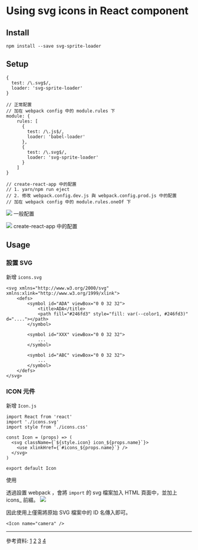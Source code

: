 # Using svg icons in React component

## Install
```javascript=
npm install --save svg-sprite-loader
```

## Setup
```javascript=
{
  test: /\.svg$/,
  loader: 'svg-sprite-loader'
}

// 正常配置
// 加在 webpack config 中的 module.rules 下
module: {
    rules: [
      {
        test: /\.js$/,
        loader: 'babel-loader'
      },
      {
        test: /\.svg$/,
        loader: 'svg-sprite-loader'
      }
    ]
}

// create-react-app 中的配置
// 1. yarn/npm run eject
// 2. 修改 webpack.config.dev.js 與 webpack.config.prod.js 中的配置
// 加在 webpack config 中的 module.rules.oneOf 下

```
![](https://i.imgur.com/EH4yZYm.png)
一般配置

![](https://i.imgur.com/3OHA6IX.png)
create-react-app 中的配置

## Usage
### 設置 SVG
新增 `icons.svg`
```htmlmixed=
<svg xmlns="http://www.w3.org/2000/svg" xmlns:xlink="http://www.w3.org/1999/xlink">
    <defs>
        <symbol id="ADA" viewBox="0 0 32 32">
            <title>ADA</title>
            <path fill="#246fd3" style="fill: var(--color1, #246fd3)" d="...."></path>
        </symbol>
        
        <symbol id="XXX" viewBox="0 0 32 32">
            ...
        </symbol>
        
        <symbol id="ABC" viewBox="0 0 32 32">
            ...
        </symbol>
    </defs>
</svg>
```

### ICON 元件
新增 `Icon.js`
```javascript=
import React from 'react'
import './icons.svg'
import style from './icons.css'

const Icon = (props) => (
  <svg className={`${style.icon} icon_${props.name}`}>
    <use xlinkHref={`#icons_${props.name}`} />
  </svg>
)

export default Icon
```

使用

透過設置 webpack ，會將 `import` 的 svg 檔案加入 HTML 頁面中，並加上 icons_ 前綴。
![](https://i.imgur.com/pnTEud6.png)

因此使用上僅需將原始 SVG 檔案中的 ID 名傳入即可。
```javascript=
<Icon name="camera" />
```




---

參考資料:
[1](https://medium.com/douglas-matoso-english/build-an-svg-icon-component-with-react-de9db211ebd6)
[2](https://segmentfault.com/a/1190000015367490)
[3](https://blog.ihanai.com/2018/03/07/use-svg-sprite-loader-in-project-created-by-create-react-app/)
[4](https://www.zhangxinxu.com/wordpress/2014/07/introduce-svg-sprite-technology/)